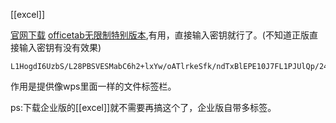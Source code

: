 [[excel]]

[官网下载](https://www.extendoffice.com/product/office-tab.html)
[officetab无限制特别版本](https://m.jb51.net/softs/683089.html),有用，直接输入密钥就行了。(不知道正版直接输入密钥有没有效果)

```
L1HogdI6UzbS/L28PBSVESMabC6h2+lxYw/oATlrkeSfk/ndTxBlEPE10J7FL1PJUlQp/24XaQjuk3kf/XzyfEzFu1W440GmgdOtUW1YNf8sj7jjz/F36CJOtnr2ULNGpAK7WAgi1Y0mRSH3AZ/UjyU82Jrk57haiV43xX+ysgcLfkaBUCvODgKtk6ZizR6KusadmprxhRShZOxIx0xO4gyW3X/1nUIBy8bBLhHn1oy1dsyK73CAYTBd0l3ayRGUP48lnTRl98Xv1ym7d7iqVkptfd3MR2MbGS6SohnutziEQEDByZpfFQSrkyq/LOt/ACzjfDiwqG1Y51n1vxO+bg==
```

作用是提供像wps里面一样的文件标签栏。

ps:下载企业版的[[excel]]就不需要再搞这个了，企业版自带多标签。


